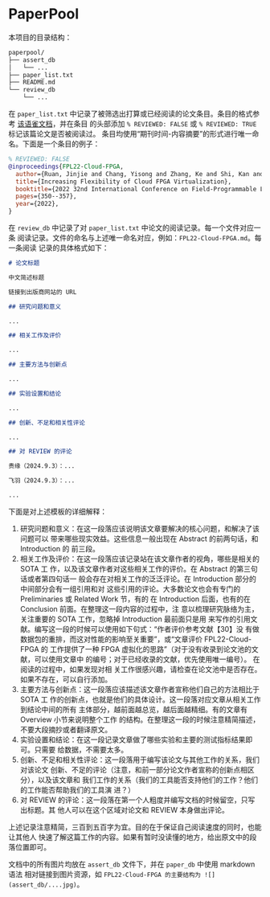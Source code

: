 # PaperPool

本项目的目录结构：

```bash
paperpool/
├── assert_db
│   └── ...
├── paper_list.txt
├── README.md
└── review_db
    └── ...
```

在 `paper_list.txt` 中记录了被筛选出打算或已经阅读的论文条目。条目的格式参考
[该语雀文档](https://serve.yuque.com/mora7e/is769v/ktw12d2c5s9c04mf)，并在条目
的头部添加 `% REVIEWED: FALSE` 或 `% REVIEWED: TRUE` 标记该篇论文是否被阅读过。
条目均使用“期刊时间-内容摘要”的形式进行唯一命名。下面是一个条目的例子：

``` bibtex
% REVIEWED: FALSE
@inproceedings{FPL22-Cloud-FPGA,
  author={Ruan, Jinjie and Chang, Yisong and Zhang, Ke and Shi, Kan and Chen, Mingyu and Bao, Yungang},
  title={Increasing Flexibility of Cloud FPGA Virtualization},
  booktitle={2022 32nd International Conference on Field-Programmable Logic and Applications (FPL)},
  pages={350--357},
  year={2022},
}
```

在 `review_db` 中记录了对 `paper_list.txt` 中论文的阅读记录。每一个文件对应一条
阅读记录。文件的命名与上述唯一命名对应，例如：`FPL22-Cloud-FPGA.md`。每一条阅读
记录的具体格式如下：

``` markdown
# 论文标题

中文简述标题

链接到出版商网站的 URL

## 研究问题和意义

...

## 相关工作及评价

...

## 主要方法与创新点

...

## 实验设置和结论

...

## 创新、不足和相关性评论

...

## 对 REVIEW 的评论

贵缘（2024.9.3）：...

飞羽（2024.9.3）：...

...
```

下面是对上述模板的详细解释：
1. 研究问题和意义：在这一段落应该说明该文章要解决的核心问题，和解决了该问题可以
   带来哪些现实效益。这些信息一般出现在 Abstract 的前两句话，和 Introduction 的
   前三段。
2. 相关工作及评价：在这一段落应该记录站在该文章作者的视角，哪些是相关的 SOTA 工
   作，以及该文章作者对这些相关工作的评价。在 Abstract 的第三句话或者第四句话一
   般会存在对相关工作的泛泛评论。在 Introduction 部分的中间部分会有一组引用和对
   这些引用的评论。大多数论文也会有专门的 Preliminaries 或 Related Work 节，有的
   在 Introduction 后面，也有的在 Conclusion 前面。在整理这一段内容的过程中，注
   意以梳理研究脉络为主，关注重要的 SOTA 工作，忽略掉 Introduction 最前面只是用
   来写作的引用文献。编写这一段的时候可以使用如下句式：“作者评价参考文献【30】没
   有做数据包的重排，而这对性能的影响至关重要”，或“文章评价 FPL22-Cloud-FPGA 的
   工作提供了一种 FPGA 虚拟化的思路”（对于没有收录到论文池的文献，可以使用文章中
   的编号；对于已经收录的文献，优先使用唯一编号）。 在阅读的过程中，如果发现对相
   关工作很感兴趣，请检查在论文池中是否存在。如果不存在，可以自行添加。
3. 主要方法与创新点：这一段落应该描述该文章作者宣称他们自己的方法相比于 SOTA 工
   作的创新点，也就是他们的具体设计。这一段落对应文章从相关工作到结论中间的所有
   主体部分，越前面越总览，越后面越精细。有的文章有 Overview 小节来说明整个工作
   的结构。在整理这一段的时候注意精简描述，不要大段摘抄或者翻译原文。
4. 实验设置和结论：在这一段记录文章做了哪些实验和主要的测试指标结果即可。只需要
   给数据，不需要太多。
5. 创新、不足和相关性评论：这一段落用于编写该论文与其他工作的关系，我们对该论文
   创新、不足的评论（注意，和前一部分论文作者宣称的创新点相区分），以及该文章和
   我们工作的关系（我们的工具能否支持他们的工作？他们的工作能否帮助我们的工具演
   进？）
6. 对 REVIEW 的评论：这一段落在第一个人粗度并编写文档的时候留空，只写出标题。其
   他人可以在这个区域对论文和 REVIEW 本身做出评论。

上述记录注意精简，三百到五百字为宜。目的在于保证自己阅读速度的同时，也能让其他人
快速了解这篇工作的内容。如果有暂时没读懂的地方，给出原文中的段落位置即可。

文档中的所有图片均放在 `assert_db` 文件下，并在 `paper_db` 中使用 markdown 语法
相对链接到图片资源，如 `FPL22-Cloud-FPGA 的主要结构为 ![](assert_db/....jpg)`。
